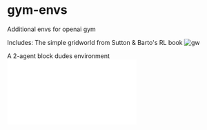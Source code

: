 # gym-envs
Additional envs for openai gym

Includes:
  The simple gridworld from Sutton & Barto's RL book ![gw](RAILUSM.github.com/gym-envs/figs/gw.PNG)
  
  A 2-agent block dudes environment ![bd](RAILUSM.github.com/gym-envs/figs/BlockDudes.pdf)
